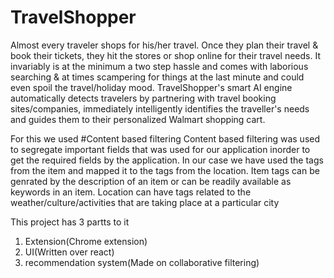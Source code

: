 # TravelShopper
Almost every traveler shops for his/her travel. Once they plan their travel & book their tickets, they hit the stores or shop online for their travel needs. It invariably is at the minimum a two step hassle and comes with laborious searching & at times scampering for things at the last minute and could even spoil the travel/holiday mood.
TravelShopper's smart AI engine automatically detects travelers by partnering with travel booking sites/companies, immediately intelligently identifies the traveller's needs and guides them to their personalized Walmart shopping cart. 


For this we used 
#Content based filtering
Content based filtering was used to segregate important fields that was used for our application inorder to get the required fields by the application. In our case we have used the tags from the item and mapped it to the tags from the location. Item tags can be genrated by the description of an item or can be readily available as keywords in an item. 
Location can have tags related to the weather/culture/activities that are taking place at a particular city 


This project has 3 partts to it 
1. Extension(Chrome extension)
2. UI(Written over react)
3. recommendation system(Made on collaborative filtering)

